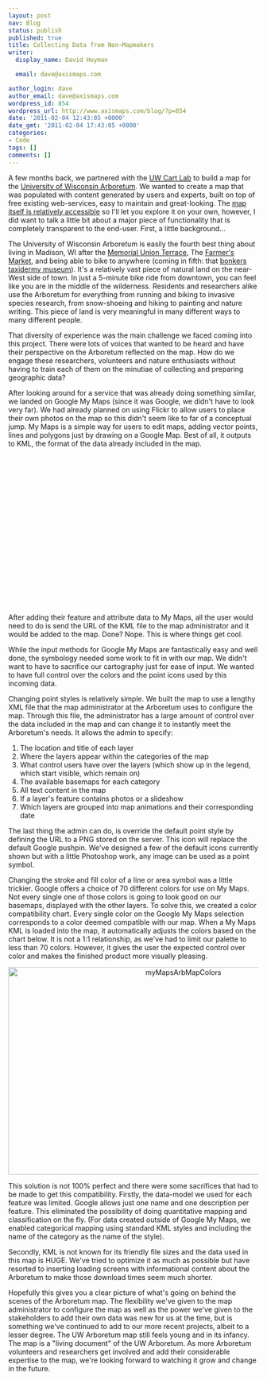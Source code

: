 ```yaml
---
layout: post
nav: Blog
status: publish
published: true
title: Collecting Data from Non-Mapmakers
writer:
  display_name: David Heyman

  email: dave@axismaps.com

author_login: dave
author_email: dave@axismaps.com
wordpress_id: 854
wordpress_url: http://www.axismaps.com/blog/?p=854
date: '2011-02-04 12:43:05 +0000'
date_gmt: '2011-02-04 17:43:05 +0000'
categories:
- Code
tags: []
comments: []
---
```

<p><span>A few months back, we partnered with the <a href="http://www.geography.wisc.edu/cartography/" target="_blank">UW Cart Lab</a> to build a map for the <a href="http://uwarboretum.org/" target="_blank">University of Wisconsin Arboretum</a>. We wanted to create a map that was populated with content generated by users and experts, built on top of free existing web-services, easy to maintain and great-looking. The <a href="http://uwarboretum.org/map/" target="_blank">map itself is relatively accessible</a> so I'll let you explore it on your own, however, I did want to talk a little bit about a major piece of functionality that is completely transparent to the end-user. First, a little background...</span></p>
<p>The University of Wisconsin Arboretum is easily the fourth best thing about living in Madison, WI after the <a href="http://www.union.wisc.edu/webcam/" target="_blank">Memorial Union Terrace</a>, The <a href="http://www.dcfm.org/" target="_blank">Farmer's Market</a>, and being able to bike to anywhere (coming in fifth: that <a href="http://www.roadsideamerica.com/story/2247" target="_blank">bonkers taxidermy museum</a>). It's a relatively vast piece of natural land on the near-West side of town. In just a 5-minute bike ride from downtown, you can feel like you are in the middle of the wilderness. Residents and researchers alike use the Arboretum for everything from running and biking to invasive species research, from snow-shoeing and hiking to painting and nature writing. This piece of land is very meaningful in many different ways to many different people.</p>
<!--break-->
<p><span>That diversity of experience was the main challenge we faced coming into this project. There were lots of voices that wanted to be heard and have their perspective on the Arboretum reflected on the map. How do we engage these researchers, volunteers and nature enthusiasts without having to train each of them on the minutiae of collecting and preparing geographic data?</span></p>
<p><span>After looking around for a service that was already doing something similar, we landed on Google My Maps (since it was Google, we didn't have to look very far). We had already planned on using Flickr to allow users to place their own photos on the map so this didn't seem like to far of a conceptual jump. My Maps is a simple way for users to edit maps, adding vector points, lines and polygons just by drawing on a Google Map. Best of all, it outputs to KML, the format of the data already included in the map.</span></p>
<p><object classid="clsid:d27cdb6e-ae6d-11cf-96b8-444553540000" width="500" height="305" codebase="http://download.macromedia.com/pub/shockwave/cabs/flash/swflash.cab#version=6,0,40,0"><param name="allowFullScreen" value="true" /><param name="allowScriptAccess" value="always" /><param name="src" value="http://www.youtube.com/v/TftFnot5uXw&amp;hl=en_US&amp;feature=player_embedded&amp;version=3" /><param name="allowfullscreen" value="true" /><embed type="application/x-shockwave-flash" width="500" height="305" src="http://www.youtube.com/v/TftFnot5uXw&amp;hl=en_US&amp;feature=player_embedded&amp;version=3" allowscriptaccess="always" allowfullscreen="true"></embed></object></p>
<p><span>After adding their feature and attribute data to My Maps, all the user would need to do is send the URL of the KML file to the map administrator and it would be added to the map. Done? Nope. This is where things get cool.</span></p>
<p><span>While the input methods for Google My Maps are fantastically easy and well done, the symbology needed some work to fit in with our map. We didn't want to have to sacrifice our cartography just for ease of input. We wanted to have full control over the colors and the point icons used by this incoming data.</span></p>
<p><span>Changing point styles is relatively simple. We built the map to use a lengthy XML file that the map administrator at the Arboretum uses to configure the map. Through this file, the administrator has a large amount of control over the data included in the map and can change it to instantly meet the Arboretum's needs. It allows the admin to specify:</span></p>
<ol>
<li>The location and title of each layer</li>
<li>Where the layers appear within the categories of the map</li>
<li>What control users have over the layers (which show up in the legend, which start visible, which remain on)</li>
<li>The available basemaps for each category</li>
<li>All text content in the map</li>
<li>If a layer's feature contains photos or a slideshow</li>
<li>Which layers are grouped into map animations and their corresponding date</li>
</ol>
<p><span>The last thing the admin can do, is override the default point style by defining the URL to a PNG stored on the server. This icon will replace the default Google pushpin. We've designed a few of the default icons currently shown but with a little Photoshop work, any image can be used as a point symbol.</span></p>
<p><span>Changing the stroke and fill color of a line or area symbol was a little trickier. Google offers a choice of 70 different colors for use on My Maps. Not every single one of those colors is going to look good on our basemaps, displayed with the other layers. To solve this, we created a color compatibility chart. Every single color on the Google My Maps selection corresponds to a color deemed compatible with our map. When a My Maps KML is loaded into the map, it automatically adjusts the colors based on the chart below. It is not a 1:1 relationship, as we've had to limit our palette to less than 70 colors. However, it gives the user the expected control over color and makes the finished product more visually pleasing.</span></p>
<p style="text-align: center;"><span><img class="aligncenter size-full wp-image-870" title="myMapsArbMapColors" src="{{ site.baseurl }}/media/posts/2011/02/myMapsArbMapColors.png" alt="myMapsArbMapColors" width="689" height="418" /></span></p>
<p><span>This solution is not 100% perfect and there were some sacrifices that had to be made to get this compatibility. Firstly, the data-model we used for each feature was limited. Google allows just one name and one description per feature. This eliminated the possibility of doing quantitative mapping and classification on the fly. (For data created outside of Google My Maps, we enabled categorical mapping using standard KML styles and including the name of the category as the name of the style).</span></p>
<p><span>Secondly, KML is not known for its friendly file sizes and the data used in this map is HUGE. We've tried to optimize it as much as possible but have resorted to inserting loading screens with informational content about the Arboretum to make those download times seem much shorter.</span></p>
<p><span>Hopefully this gives you a clear picture of what's going on behind the scenes of the Arboretum map. The flexibility we've given to the map administrator to configure the map as well as the power we've given to the stakeholders to add their own data was new for us at the time, but is something we've continued to add to our more recent projects, albeit to a lesser degree. The UW Arboretum map still feels young and in its infancy. The map is a "living document" of the UW Arboretum. As more Arboretum volunteers and researchers get involved and add their considerable expertise to the map, we're looking forward to watching it grow and change in the future.</span></p>
